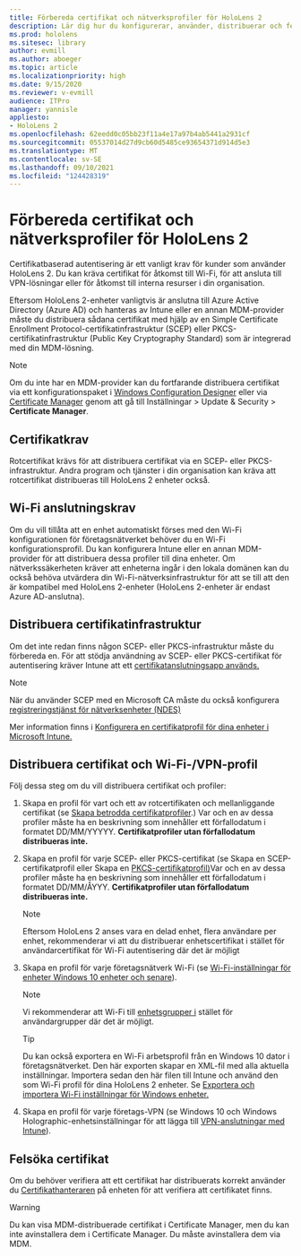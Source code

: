 ```yaml
---
title: Förbereda certifikat och nätverksprofiler för HoloLens 2
description: Lär dig hur du konfigurerar, använder, distribuerar och felsöker certifikat för nätverk på HoloLens 2 enheter med mixad verklighet.
ms.prod: hololens
ms.sitesec: library
author: evmill
ms.author: aboeger
ms.topic: article
ms.localizationpriority: high
ms.date: 9/15/2020
ms.reviewer: v-evmill
audience: ITPro
manager: yannisle
appliesto:
- HoloLens 2
ms.openlocfilehash: 62eedd0c05bb23f11a4e17a97b4ab5441a2931cf
ms.sourcegitcommit: 05537014d27d9cb60d5485ce93654371d914d5e3
ms.translationtype: MT
ms.contentlocale: sv-SE
ms.lasthandoff: 09/10/2021
ms.locfileid: "124428319"
---
```

# <a name="prepare-certificates-and-network-profiles-for-hololens-2"></a>Förbereda certifikat och nätverksprofiler för HoloLens 2

Certifikatbaserad autentisering är ett vanligt krav för kunder som använder HoloLens 2. Du kan kräva certifikat för åtkomst till Wi-Fi, för att ansluta till VPN-lösningar eller för åtkomst till interna resurser i din organisation.

Eftersom HoloLens 2-enheter vanligtvis är anslutna till Azure Active Directory (Azure AD) och hanteras av Intune eller en annan MDM-provider måste du distribuera sådana certifikat med hjälp av en Simple Certificate Enrollment Protocol-certifikatinfrastruktur (SCEP) eller PKCS-certifikatinfrastruktur (Public Key Cryptography Standard) som är integrerad med din MDM-lösning. 

>[!NOTE]
> Om du inte har en MDM-provider kan [](hololens-provisioning.md#steps-for-creating-provisioning-packages) du fortfarande distribuera certifikat via ett konfigurationspaket i [Windows Configuration Designer](https://www.microsoft.com/p/windows-configuration-designer/9nblggh4tx22?rtc=1&activetab=pivot:regionofsystemrequirementstab) eller via [Certificate Manager](certificate-manager.md) genom att gå till Inställningar > Update & Security > **Certificate Manager**.

## <a name="certificate-requirements"></a>Certifikatkrav
Rotcertifikat krävs för att distribuera certifikat via en SCEP- eller PKCS-infrastruktur. Andra program och tjänster i din organisation kan kräva att rotcertifikat distribueras till HoloLens 2 enheter också. 

## <a name="wi-fi-connectivity-requirements"></a>Wi-Fi anslutningskrav
Om du vill tillåta att en enhet automatiskt förses med den Wi-Fi konfigurationen för företagsnätverket behöver du en Wi-Fi konfigurationsprofil. Du kan konfigurera Intune eller en annan MDM-provider för att distribuera dessa profiler till dina enheter. Om nätverkssäkerheten kräver att enheterna ingår i den lokala domänen kan du också behöva utvärdera din Wi-Fi-nätverksinfrastruktur för att se till att den är kompatibel med HoloLens 2-enheter (HoloLens 2-enheter är endast Azure AD-anslutna).

## <a name="deploy-certificate-infrastructure"></a>Distribuera certifikatinfrastruktur
Om det inte redan finns någon SCEP- eller PKCS-infrastruktur måste du förbereda en. För att stödja användning av SCEP- eller PKCS-certifikat för autentisering kräver Intune att ett [certifikatanslutningsapp används.](/mem/intune/protect/certificate-connectors)

> [!NOTE]
> När du använder SCEP med en Microsoft CA måste du också konfigurera [registreringstjänst för nätverksenheter (NDES)](/mem/intune/protect/certificates-scep-configure#set-up-ndes)

Mer information finns i [Konfigurera en certifikatprofil för dina enheter i Microsoft Intune.](/intune/certificates-configure)

## <a name="deploy-certificates-and-wi-fivpn-profile"></a>Distribuera certifikat och Wi-Fi-/VPN-profil
Följ dessa steg om du vill distribuera certifikat och profiler:
1.  Skapa en profil för vart och ett av rotcertifikaten och mellanliggande certifikat (se [Skapa betrodda certifikatprofiler](/intune/protect/certificates-configure#create-trusted-certificate-profiles).) Var och en av dessa profiler måste ha en beskrivning som innehåller ett förfallodatum i formatet DD/MM/YYYYY. **Certifikatprofiler utan förfallodatum distribueras inte.**
1.  Skapa en profil för varje SCEP- eller PKCS-certifikat (se Skapa en SCEP-certifikatprofil eller Skapa en [PKCS-certifikatprofil)](/intune/protect/certficates-pfx-configure#create-a-pkcs-certificate-profile)Var och en av dessa profiler måste ha en beskrivning som innehåller ett förfallodatum i formatet DD/MM/ÅYYY. **Certifikatprofiler utan förfallodatum distribueras inte.**

    > [!NOTE]
    > Eftersom HoloLens 2 anses vara en delad enhet, flera användare per enhet, rekommenderar vi att du distribuerar enhetscertifikat i stället för användarcertifikat för Wi-Fi autentisering där det är möjligt

3.  Skapa en profil för varje företagsnätverk Wi-Fi (se [Wi-Fi-inställningar för enheter Windows 10 enheter och senare](/intune/wi-fi-settings-windows)). 
    > [!NOTE]
    > Vi rekommenderar att Wi-Fi till [enhetsgrupper i](/mem/intune/configuration/device-profile-assign) stället för användargrupper där det är möjligt. 

    > [!TIP]
    > Du kan också exportera en Wi-Fi arbetsprofil från en Windows 10 dator i företagsnätverket. Den här exporten skapar en XML-fil med alla aktuella inställningar. Importera sedan den här filen till Intune och använd den som Wi-Fi profil för dina HoloLens 2 enheter. Se [Exportera och importera Wi-Fi inställningar för Windows enheter.](/mem/intune/configuration/wi-fi-settings-import-windows-8-1)

4.  Skapa en profil för varje företags-VPN (se Windows 10 och Windows Holographic-enhetsinställningar för att lägga till [VPN-anslutningar med Intune](/intune/vpn-settings-windows-10)).

## <a name="troubleshooting-certificates"></a>Felsöka certifikat

Om du behöver verifiera att ett certifikat har distribuerats korrekt använder du [Certifikathanteraren](certificate-manager.md) på enheten för att verifiera att certifikatet finns.  

>[!WARNING]
> Du kan visa MDM-distribuerade certifikat i Certificate Manager, men du kan inte avinstallera dem i Certificate Manager. Du måste avinstallera dem via MDM.


